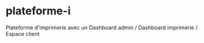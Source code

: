 # plateforme-i
Plateforme d'imprimerie avec un Dashboard admin / Dashboard imprimerie / Espace client
